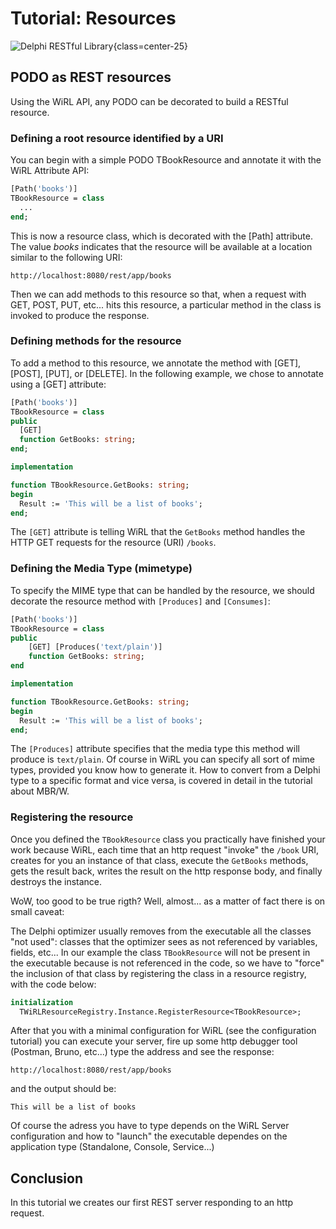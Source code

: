 # Tutorial: Resources

![Delphi RESTful Library](/logo.png){class=center-25}

## PODO as REST resources

Using the WiRL API, any PODO can be decorated to build a RESTful resource.

### Defining a root resource identified by a URI

You can begin with a simple PODO TBookResource and annotate it with the WiRL Attribute API:

```pascal
[Path('books')]
TBookResource = class
  ...
end;
```

This is now a resource class, which is decorated with the [Path] attribute. The value *books* indicates that the resource will be available at a location similar to the following URI:

```http
http://localhost:8080/rest/app/books
```

Then we can add methods to this resource so that, when a request with GET, POST, PUT, etc... hits this resource, a particular method in the class is invoked to produce the response.

### Defining methods for the resource

To add a method to this resource, we annotate the method with [GET], [POST], [PUT], or [DELETE]. In the following example, we chose to annotate using a [GET] attribute:


```pascal
[Path('books')]
TBookResource = class
public
  [GET]
  function GetBooks: string;
end;

implementation

function TBookResource.GetBooks: string;
begin
  Result := 'This will be a list of books';
end;

```

The `[GET]` attribute is telling WiRL that the `GetBooks` method handles the HTTP GET requests for the resource (URI) `/books`.

### Defining the Media Type (mimetype)

To specify the MIME type that can be handled by the resource, we should decorate the resource method with `[Produces]` and `[Consumes]`:

```pascal
[Path('books')]
TBookResource = class
public
	[GET] [Produces('text/plain')]
	function GetBooks: string;
end

implementation

function TBookResource.GetBooks: string;
begin
  Result := 'This will be a list of books';
end;

```

The `[Produces]` attribute specifies that the media type this method will produce is `text/plain`. Of course in WiRL you can specify all sort of mime types, provided you know how to generate it. How to convert from a Delphi type to a specific format and vice versa, is covered in detail in the tutorial about MBR/W.

### Registering the resource

Once you defined the `TBookResource` class you practically have finished your work because WiRL, each time that an http request "invoke" the `/book` URI, creates for you an instance of that class, execute the `GetBooks` methods, gets the result back, writes the result on the http response body, and finally destroys the instance.

WoW, too good to be true rigth? Well, almost... as a matter of fact there is on small caveat:

The Delphi optimizer usually removes from the executable all the classes "not used": classes that the optimizer sees as not referenced by variables, fields, etc...
In our example the class `TBookResource` will not be present in the executable because is not referenced in the code, so we have to "force" the inclusion of that class by registering the class in a resource registry, with the code below:

```pascal
initialization
  TWiRLResourceRegistry.Instance.RegisterResource<TBookResource>;

```

After that you with a minimal configuration for WiRL (see the configuration tutorial) you can execute your server, fire up some http debugger tool (Postman, Bruno, etc...) type the address and see the response:

```http
http://localhost:8080/rest/app/books
```

and the output should be:
```http
This will be a list of books
```

Of course the adress you have to type depends on the WiRL Server configuration and how to "launch" the executable dependes on the application type (Standalone, Console, Service...)

## Conclusion

In this tutorial we creates our first REST server responding to an http request.
